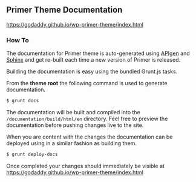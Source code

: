 ## Primer Theme Documentation

https://godaddy.github.io/wp-primer-theme/index.html

### How To

The documentation for Primer theme is auto-generated using [APIgen](http://www.apigen.org/) and [Sphinx](http://www.sphinx-doc.org/) and get re-built each time a new version of Primer is released.

Building the documentation is easy using the bundled Grunt.js tasks.

From the **theme root** the following command is used to generate documentation.

```bash
$ grunt docs
```

The documentation will be built and compiled into the `/documentation/build/html/en` directory. Feel free to preview the documentation before pushing changes live to the site.

When you are content with the changes the documentation can be deployed using in a similar fashion as building them.

```bash
$ grunt deploy-docs
```

Once completed your changes should immediately be visible at https://godaddy.github.io/wp-primer-theme/index.html
